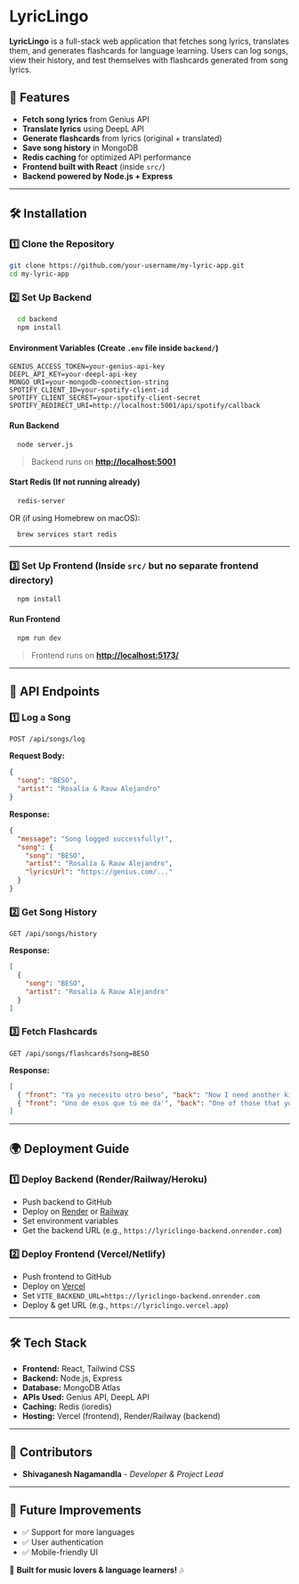 # LyricLingo

**LyricLingo** is a full-stack web application that fetches song lyrics, translates them, and generates flashcards for language learning. Users can log songs, view their history, and test themselves with flashcards generated from song lyrics.

## 🚀 Features

- **Fetch song lyrics** from Genius API
- **Translate lyrics** using DeepL API
- **Generate flashcards** from lyrics (original + translated)
- **Save song history** in MongoDB
- **Redis caching** for optimized API performance
- **Frontend built with React** (inside `src/`)
- **Backend powered by Node.js + Express**

---

## 🛠️ Installation

### **1️⃣ Clone the Repository**

```sh
git clone https://github.com/your-username/my-lyric-app.git 
cd my-lyric-app
```

### **2️⃣ Set Up Backend**

```sh
  cd backend
  npm install
```

#### **Environment Variables** (Create `.env` file inside `backend/`)

```env
GENIUS_ACCESS_TOKEN=your-genius-api-key
DEEPL_API_KEY=your-deepl-api-key
MONGO_URI=your-mongodb-connection-string
SPOTIFY_CLIENT_ID=your-spotify-client-id
SPOTIFY_CLIENT_SECRET=your-spotify-client-secret
SPOTIFY_REDIRECT_URI=http://localhost:5001/api/spotify/callback
```

#### **Run Backend**

```sh
  node server.js
```

> Backend runs on **[http://localhost:5001](http://localhost:5001)**

#### **Start Redis (If not running already)**

```sh
  redis-server
```

OR (if using Homebrew on macOS):

```sh
  brew services start redis
```

---

### **3️⃣ Set Up Frontend** (Inside `src/` but no separate frontend directory)

```sh
  npm install
```

#### **Run Frontend**

```sh
  npm run dev
```

> Frontend runs on **[http://localhost:5173/](http://localhost:5173/)**

---

## 📡 API Endpoints

### **1️⃣ Log a Song**

```http
POST /api/songs/log
```

**Request Body:**

```json
{
  "song": "BESO",
  "artist": "Rosalía & Rauw Alejandro"
}
```

**Response:**

```json
{
  "message": "Song logged successfully!",
  "song": {
    "song": "BESO",
    "artist": "Rosalía & Rauw Alejandro",
    "lyricsUrl": "https://genius.com/..."
  }
}
```

### **2️⃣ Get Song History**

```http
GET /api/songs/history
```

**Response:**

```json
[
  {
    "song": "BESO",
    "artist": "Rosalía & Rauw Alejandro"
  }
]
```

### **3️⃣ Fetch Flashcards**

```http
GET /api/songs/flashcards?song=BESO
```

**Response:**

```json
[
  { "front": "Ya yo necesito otro beso", "back": "Now I need another kiss" },
  { "front": "Uno de esos que tú me da'", "back": "One of those that you give me'" }
]
```

---

## 🌍 Deployment Guide

### **1️⃣ Deploy Backend** (Render/Railway/Heroku)

- Push backend to GitHub
- Deploy on [Render](https://render.com/) or [Railway](https://railway.app/)
- Set environment variables
- Get the backend URL (e.g., `https://lyriclingo-backend.onrender.com`)

### **2️⃣ Deploy Frontend** (Vercel/Netlify)

- Push frontend to GitHub
- Deploy on [Vercel](https://vercel.com/)
- Set `VITE_BACKEND_URL=https://lyriclingo-backend.onrender.com`
- Deploy & get URL (e.g., `https://lyriclingo.vercel.app`)

---

## 🛠️ Tech Stack

- **Frontend:** React, Tailwind CSS
- **Backend:** Node.js, Express
- **Database:** MongoDB Atlas
- **APIs Used:** Genius API, DeepL API
- **Caching:** Redis (ioredis)
- **Hosting:** Vercel (frontend), Render/Railway (backend)

---

## 👥 Contributors

- **Shivaganesh Nagamandla** - *Developer & Project Lead*

---

## 🎯 Future Improvements

- ✅ Support for more languages
- ✅ User authentication
- ✅ Mobile-friendly UI

🚀 **Built for music lovers & language learners!** 🎶

